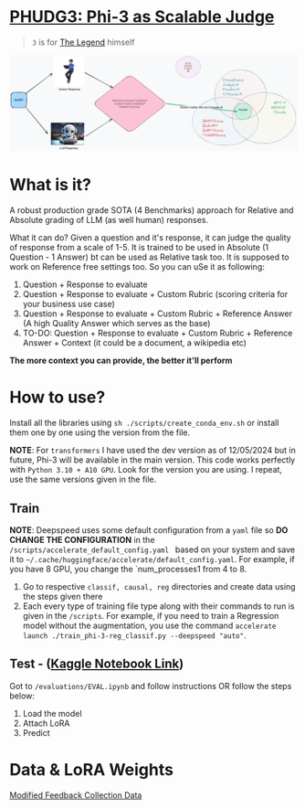 # [PHUDG3: Phi-3 as Scalable Judge](https://arxiv.org/abs/2405.08029)

> `3` is for [The Legend](https://en.wikipedia.org/wiki/The_Eminem_Show)  himself

![Alt text](metadata/PHUDGE.png)
# What is it?
A robust production grade SOTA (4 Benchmarks) approach for Relative and Absolute grading of LLM (as well human) responses. 

What it can do?
Given a question and it's response, it can judge the quality of response from a scale of 1-5. It is trained to be used in Absolute (1 Question - 1 Answer) bt can be used as Relative task too. It is supposed to work on Reference free settings too. So you can uSe it as following:
1. Question + Response to evaluate
2. Question + Response to evaluate + Custom Rubric (scoring criteria for your business use case)
3. Question + Response to evaluate + Custom Rubric + Reference Answer (A high Quality Answer which serves as the base)
4. TO-DO: Question + Response to evaluate + Custom Rubric + Reference Answer + Context (it could be a document, a wikipedia etc)

**The more context you can provide, the better it'll perform**

# How to use?
Install all the libraries using `sh ./scripts/create_conda_env.sh` or install them one by one using the version from the file. 

**NOTE**: For `transformers` I have used the dev version as of 12/05/2024 but in future, Phi-3 will be available in the main version. This code works perfectly with `Python 3.10 + A10 GPU`. Look for the version you are using. I repeat, use the same versions given in the file.
## Train
**NOTE**: Deepspeed uses some default configuration from a `yaml` file so **DO CHANGE THE CONFIGURATION** in the `/scripts/accelerate_default_config.yaml
` based on your system and save it to `~/.cache/huggingface/accelerate/default_config.yaml`.  For example, if you have 8 GPU, you change the `num_processes1 from 4 to 8.
1. Go to respective `classif, causal, reg` directories and create data using the steps given there
2. Each every type of training file type along with their commands to run is given in the `/scripts`. For example, if you need to train a Regression model without the augmentation, you use the command `accelerate launch ./train_phi-3-reg_classif.py --deepspeed "auto"`.

 ## Test - ([Kaggle Notebook Link](https://www.kaggle.com/deshwalmahesh/phudge-inference))
 Got to `/evaluations/EVAL.ipynb` and follow instructions OR follow the steps below:
 1. Load the model
 2. Attach LoRA
 3. Predict 

# Data & LoRA Weights
[Modified Feedback Collection Data](https://www.kaggle.com/datasets/deshwalmahesh/prometheus-with-wiki-reference)
